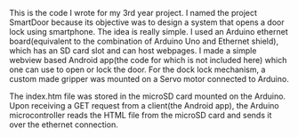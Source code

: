 This is the code I wrote for my 3rd year project. I named the project SmartDoor because its objective was to design a system that opens a door lock using smartphone. The idea is really simple. I used an Arduino ethernet board(equivalent to the combination of Arduino Uno and Ethernet shield), which has an SD card slot and can host webpages. I made a simple webview based Android app(the code for which is not included here) which one can use to open or lock the door. For the dock lock mechanism, a custom made gripper was mounted on a Servo motor connected to Arduino.

The index.htm file was stored in the microSD card mounted on the Arduino. Upon receiving a GET request from a client(the Android app), the Arduino microcontroller reads the HTML file from the microSD card and sends it over the ethernet connection.
